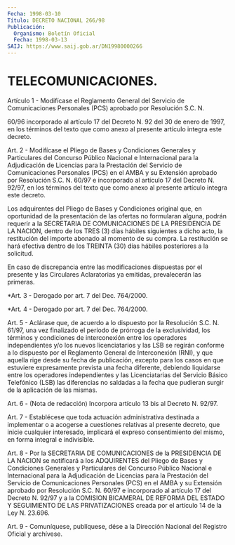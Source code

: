 ```yaml
---
Fecha: 1998-03-10
Título: DECRETO NACIONAL 266/98
Publicación:
  Organismo: Boletín Oficial
  Fecha: 1998-03-13
SAIJ: https://www.saij.gob.ar/DN19980000266
---
```

# TELECOMUNICACIONES.

<a id="1"></a>
Artículo  1  -  Modifícase  el Reglamento General del  Servicio  de Comunicaciones Personales (PCS)  aprobado por Resolución S.C. N.

60/96 incorporado al artículo 17 del Decreto N. 92 del 30 de enero de 1997, en los términos del texto que como anexo al presente artículo integra este decreto.

<a id="2"></a>
Art.  2 - Modifícase el Pliego de Bases y Condiciones  Generales  y Particulares  del Concurso Público Nacional e Internacional para la Adjudicación de  Licencias  para  la  Prestación  del  Servicio  de Comunicaciones  Personales (PCS) en el AMBA y su Extensión aprobado por Resolución S.C.  N. 60/97  e  incorporado  al  artículo  17 del Decreto  N. 92/97,  en  los  términos  del  texto que como anexo al presente artículo integra este decreto.

Los adquirentes del Pliego de Bases y Condiciones  original que, en oportunidad de la presentación de las ofertas no formularan alguna, podrán requerir a la SECRETARIA DE COMUNICACIONES DE LA PRESIDENCIA DE  LA  NACION,  dentro  de los TRES (3) días hábiles siguientes  a dicho acto, la restitución  del  importe  abonado  al momento de su compra. La restitución se hará efectiva dentro de los  TREINTA (30) días hábiles posteriores a la solicitud.

En caso de discrepancia entre las modificaciones dispuestas  por el presente  y  las  Circulares Aclaratorias ya emitidas, prevalecerán las primeras.

<a id="3"></a>
*Art. 3 - Derogado por art. 7 del Dec. 764/2000.

<a id="4"></a>
*Art. 4 - Derogado por art. 7 del Dec. 764/2000.

<a id="5"></a>
Art.  5 - Aclárase que, de acuerdo a lo dispuesto por la Resolución S.C. N. 61/97,  una  vez  finalizado  el  período de prórroga de la exclusividad, los términos y condiciones de interconexión entre los operadores independientes y/o los nuevos licenciatarios  y  las LSB se  regirán  conforme  a lo dispuesto por el Reglamento General  de Interconexión  (RNI),  y  que   aquella  rige  desde  su  fecha  de publicación, excepto para los casos  en  que estuviere expresamente prevista  una  fecha  diferente,  debiendo  liquidarse   entre  los operadores independientes y las Licenciatarias del Servicio  Básico Telefónico  (LSB)  las  diferencias  no  saldadas  a  la  fecha que pudieran surgir de la aplicación de las mismas.

<a id="6"></a>
Art.  6 -  (Nota de redacción) Incorpora artículo 13 bis al Decreto N. 92/97.

<a id="7"></a>
Art. 7 - Establécese que toda  actuación administrativa destinada a implementar o a acogerse a cuestiones relativas al presente decreto, que inicie cualquier interesado, implicará el expreso consentimiento del  mismo,  en  forma    integral   e  indivisible.

<a id="8"></a>
Art.  8 - Por la SECRETARIA DE COMUNICACIONES de la PRESIDENCIA  DE LA NACION  se  notificará  a  los ADQUIRENTES del Pliego de Bases y Condiciones Generales y Particulares  del Concurso Público Nacional e  Internacional  para  la  Adjudicación  de    Licencias  para  la Prestación del Servicio de Comunicaciones Personales  (PCS)  en  el AMBA  y  su  Extensión  aprobado  por  Resolución  S.C.  N. 60/97 e incorporado  al  artículo  17  del Decreto N. 92/97 y a la COMISION BICAMERAL DE REFORMA DEL ESTADO Y SEGUIMIENTO DE LAS PRIVATIZACIONES creada por el artículo  14  de  la  Ley  N. 23.696.

<a id="9"></a>
Art.  9 - Comuníquese,  publíquese, dése a la Dirección Nacional del Registro Oficial y archívese.